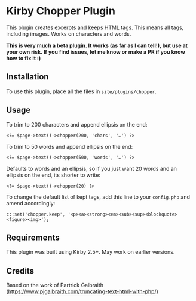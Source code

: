 # Kirby Chopper Plugin

This plugin creates excerpts and keeps HTML tags. This means all tags, including images. Works on characters and words.

**This is very much a beta plugin. It works (as far as I can tell!), but use at your own risk. If you find issues, let me know or make a PR if you know how to fix it :)**

## Installation

To use this plugin, place all the files in `site/plugins/chopper`.

## Usage

To trim to 200 characters and append ellipsis on the end:

```
<?= $page->text()->chopper(200, 'chars', '…') ?>
```

To trim to 50 words and append ellipsis on the end:

```
<?= $page->text()->chopper(500, 'words', '…') ?>
```

Defaults to words and an ellipsis, so if you just want 20 words and an ellipsis on the end, its shorter to write:

```
<?= $page->text()->chopper(20) ?>
```

To change the default list of kept tags, add this line to your `config.php` and amend accordingly:

```
c::set('chopper.keep', '<p><a><strong><em><sub><sup><blockquote><figure><img>');
```

## Requirements

This plugin was built using Kirby 2.5+. May work on earlier versions.


## Credits
Based on the work of Partrick Galbraith (https://www.pjgalbraith.com/truncating-text-html-with-php/)

